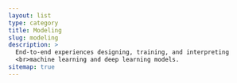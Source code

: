 ```yaml
---
layout: list
type: category
title: Modeling
slug: modeling
description: >
  End-to-end experiences designing, training, and interpreting 
  <br>machine learning and deep learning models.
sitemap: true
---
```

